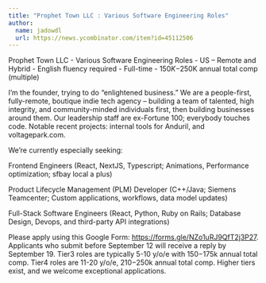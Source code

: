 ```yaml
---
title: "Prophet Town LLC : Various Software Engineering Roles"
author:
  name: jadowdl
  url: https://news.ycombinator.com/item?id=45112506
---
```

Prophet Town LLC - Various Software Engineering Roles - US – Remote and Hybrid - English fluency required - Full-time - $150K-$250K annual total comp (multiple)

I’m the founder, trying to do “enlightened business.” We are a people-first, fully-remote, boutique indie tech agency – building a team of talented, high integrity, and community-minded individuals first, then building businesses around them. Our leadership staff are ex-Fortune 100; everybody touches code. Notable recent projects: internal tools for Anduril, and voltagepark.com.

We’re currently especially seeking:

Frontend Engineers
(React, NextJS, Typescript; Animations, Performance optimization; sfbay local a plus)

Product Lifecycle Management (PLM) Developer
(C++&#x2F;Java; Siemens Teamcenter; Custom applications, workflows, data model updates)

Full-Stack Software Engineers
(React, Python, Ruby on Rails; Database Design, Devops, and third-party API integrations)

Please apply using this Google Form: <a href="https:&#x2F;&#x2F;forms.gle&#x2F;NZo1uRJ9QfT2j3P27" rel="nofollow">https:&#x2F;&#x2F;forms.gle&#x2F;NZo1uRJ9QfT2j3P27</a>.  Applicants who submit before September 12 will receive a reply by September 19. Tier3 roles are typically 5-10 y&#x2F;o&#x2F;e with $150-$175k annual total comp. Tier4 roles are 11-20 y&#x2F;o&#x2F;e, $210-$250k annual total comp. Higher tiers exist, and we welcome exceptional applications.
<JobApplication />
